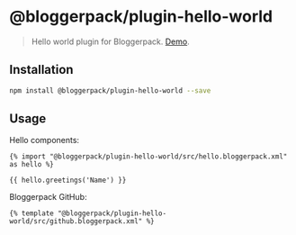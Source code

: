 # @bloggerpack/plugin-hello-world

> Hello world plugin for Bloggerpack. [Demo](https://bp-plugin-hello-world.blogspot.com/).

## Installation

```bash
npm install @bloggerpack/plugin-hello-world --save
```

## Usage

Hello components:

```njk
{% import "@bloggerpack/plugin-hello-world/src/hello.bloggerpack.xml" as hello %}

{{ hello.greetings('Name') }}
```

Bloggerpack GitHub:

```njk
{% template "@bloggerpack/plugin-hello-world/src/github.bloggerpack.xml" %}
```
